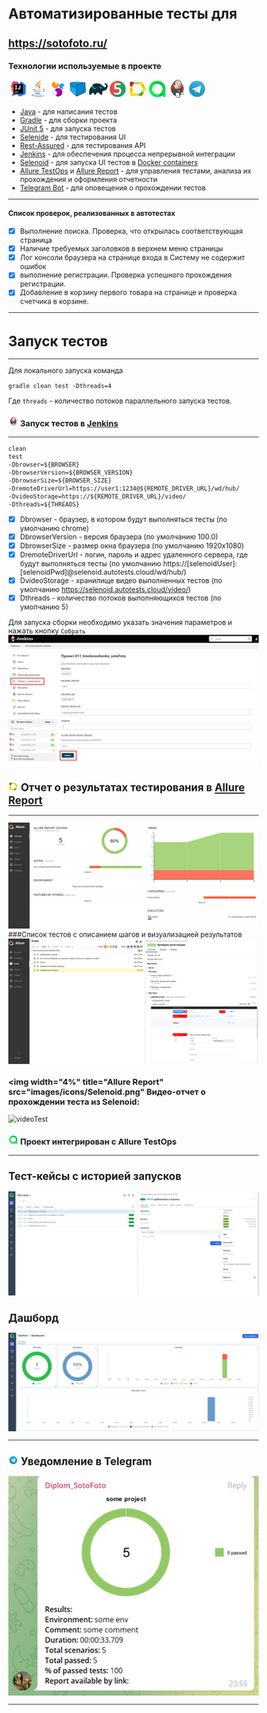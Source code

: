 # Автоматизированные тесты для 
https://sotofoto.ru/
-----

### Технологии используемые в проекте
![Intelij_IDEA](images/icons/Intelij_IDEA.png)![Java](images/icons/Java.png)![Selenide](images/icons/Selenide.png)![Selenoid](images/icons/Selenoid.png)![Gradle](images/icons/Gradle.png)![JUnit5](images/icons/JUnit5.png)![Allure Report](images/icons/Allure_Report.png)![AllureTestOps](images/icons/AllureTestOps.png)![Jenkins](images/icons/Jenkins.png)![Telegram](images/icons/Telegram.png)

* [Java](https://www.oracle.com/java/) - для написания тестов
* [Gradle](https://gradle.org) - для сборки проекта
* [JUnit 5](https://junit.org/junit5/) - для запуска тестов
* [Selenide](https://selenide.org) - для тестирования UI
* [Rest-Assured](https://rest-assured.io) - для тестирования API
* [Jenkins](https://www.jenkins.io/) - для обеспечения процесса непрерывной интеграции
* [Selenoid](https://aerokube.com/selenoid/) - для запуска UI тестов в [Docker containers](https://www.docker.com/resources/what-container)
* [Allure TestOps](https://docs.qameta.io/allure-testops/) и [Allure Report](http://allure.qatools.ru) - для управления тестами, анализа их прохождения и оформления отчетности
* [Telegram Bot](https://core.telegram.org/bots) - для оповещения о прохождении тестов
---

#### Список проверок, реализованных в автотестах
- [x] Выполнение поиска. Проверка, что открылась соответствующая страница 
- [x] Наличие требуемых заголовков в верхнем меню страницы
- [x] Лог консоли браузера на странице входа в Систему не содержит ошибок
- [x] выполнение регистрации. Проверка успешного прохождения регистрации.
- [x] Добавление в корзину первого товара на странице и проверка счетчика в корзине.

---
# Запуск тестов
---
Для локального запуска команда
```
gradle clean test -Dthreads=4

```
Где `threads` - количество потоков параллельного запуска тестов.

### <img width="4%" title="Jenkins" src="images/icons/Jenkins.png"> Запуск тестов в [Jenkins](https://jenkins.autotests.cloud/job/011_tmolonushenko_sotoFoto/)

---

```
clean
test
-Dbrowser=${BROWSER}  
-DbrowserVersion=${BROWSER_VERSION} 
-DbrowserSize=${BROWSER_SIZE}  
-DremoteDriverUrl=https://user1:1234@${REMOTE_DRIVER_URL}/wd/hub/ 
-DvideoStorage=https://${REMOTE_DRIVER_URL}/video/ 
-Dthreads=${THREADS} 

```

- [x] Dbrowser - браузер, в котором будут выполняться тесты (по умолчанию chrome)
- [x] DbrowserVersion - версия браузера (по умолчанию 100.0)
- [x] DbrowserSize - размер окна браузера (по умолчанию 1920x1080)
- [x] DremoteDriverUrl - логин, пароль и адрес удаленного сервера, где будут выполняться тесты (по умолчанию https://[selenoidUser]:[selenoidPwd]@selenoid.autotests.cloud/wd/hub/)
- [x] DvideoStorage - хранилище видео выполненных тестов (по умолчанию https://selenoid.autotests.cloud/video/)
- [x] Dthreads - количество потоков выполняющихся тестов (по умолчанию 5)

Для запуска сборки необходимо указать значения параметров и нажать кнопку `Собрать`
![Jenkins](images/jenkins_sborkaP.jpg)

## <img width="4%" title="Allure Report" src="images/icons/Allure_Report.png"> Отчет о результатах тестирования в [Allure Report](https://jenkins.autotests.cloud/job/011_tmolonushenko_sotoFoto/allure/)

----

![Allure Report](images/Allure_ReportOver.png)
###Список тестов c описанием шагов и визуализацией результатов
![Allure Report](images/Allure_ReportTest.png)


### <img width="4%" title="Allure Report" src="images/icons/Selenoid.png" Видео-отчет о прохождении теста из Selenoid:
![videoTest](https://user-images.githubusercontent.com/99205386/169517259-81fc365a-66ed-4c00-9d8d-f882f221c379.gif)

### <img width="4%" title="Allure Report" src="images/icons/AllureTestOps.png"> Проект интегрирован с Allure TestOps

---

## Тест-кейсы с историей запусков
![Allure TestOps](images/AllureTestOps2.png)

## Дашборд
![Allure TestOps](images/AllureTestOps3.png)

---
## <img width="4%" title="Allure Report" src="images/icons/Telegram.png"> Уведомление в Telegram
![Telegram Bot](images/telegram1.png)


---





